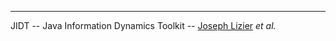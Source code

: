 ***
JIDT -- Java Information Dynamics Toolkit -- [Joseph Lizier](mailto:joseph.lizier_at_gmail.com) _et al._